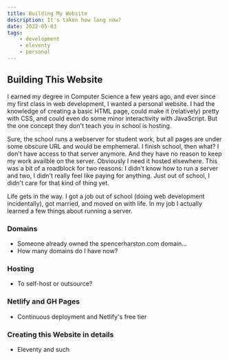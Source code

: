 ```yaml
---
title: Building My Website
description: It's taken how long now?
date: 2022-05-03
tags:
    - development
    - eleventy
    - personal
---
```


## Building This Website

I earned my degree in Computer Science a few years ago, and ever since my first class in web development, I wanted a personal website. I had the knowledge of creating a basic HTML page, could make it (relatively) pretty with CSS, and could even do some minor interactivity with JavaScript. But the one concept they don't teach you in school is hosting.

Sure, the school runs a webserver for student work, but all pages are under some obscure URL and would be emphemeral. I finish school, then what? I don't have access to that server anymore. And they have no reason to keep my work availble on the server. Obviously I need it hosted elsewhere. This was a bit of a roadblock for two reasons: I didn't know how to run a server and two, I didn't really feel like paying for anything. Just out of school, I didn't care for that kind of thing yet.

Life gets in the way. I got a job out of school (doing web development incidentally), got married, and moved on with life. In my job I actually learned a few things about running a server. 

### Domains
 * Someone already owned the spencerharston.com domain...
 * How many domains do I have now?
### Hosting
 * To self-host or outsource?
### Netlify and GH Pages
 * Continuous deployment and Netlify's free tier
### Creating this Website in details
 * Eleventy and such
